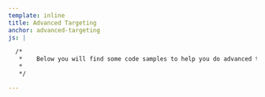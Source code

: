 ```yaml
---
template: inline
title: Advanced Targeting
anchor: advanced-targeting
js: |

  /*
   *	Below you will find some code samples to help you do advanced targeting.
   *
   */

---
```


